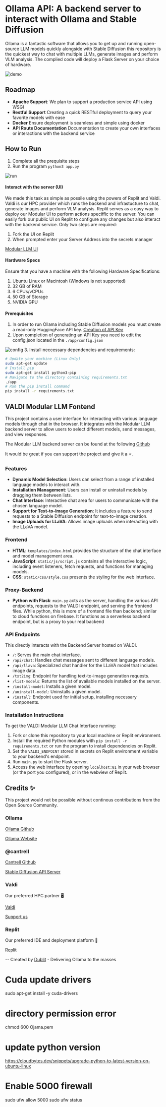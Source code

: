 # Ollama API: A backend server to interact with Ollama and Stable Diffusion
Ollama is a fantastic software that allows you to get up and running open-source LLM models quickly alongside with Stable Diffusion this repository is the quickest way to chat with multiple LLMs, generate images and perform VLM analysis.  The complied code will deploy a Flask Server on your choice of hardware.

![demo](/assets/demo.png)

## Roadmap
- **Apache Support**:  We plan to support a production service API using WSGI 
- **Restful Support** Creating a quick RESTful deployment to query your favorite models with ease
- **Docker** Ensure deployment is seamless and simple using docker
- **API Route Documentation** Documentation to create your own interfaces or interactions with the backend service

## How to Run
1. Complete all the prequisite steps
2. Run the program `python3 app.py`

![run](./assets/run_server.gif)

#### Interact with the server (UI)
We made this task as simple as possile using the powers of Replit and Valdi.  Valdi is our HPC provider which runs the backend and infrastucture to chat, generate images and perform VLM analysis.  Replit serves as a easy way to deploy our Modular UI to perform actions speciffic to the server.  You can easily fork our public UI on Replit to configure any changes but also interact with the backend service.  Only two steps are required:
1. Fork the UI on Replit
2. When prompted enter your Server Address into the secrets manager

[Modular LLM UI](https://replit.com/@bkr-studio/VALDI-LLMs-1?v=1)

#### Hardware Specs
Ensure that you have a machine with the following Hardware Specifications:
1. Ubuntu Linux or Macintosh (Windows is not supported)
2. 32 GB of RAM
3. 6 CPUs/vCPUs
4. 50 GB of Storage
5. NVIDIA GPU

#### Prerequisites
1. In order to run Ollama including Stable Diffusion models you must create a read-only HuggingFace API key.  [Creation of API Key](https://huggingface.co/docs/hub/security-tokens)
2. Upon completion of generating an API Key you need to edit the config.json located in the `./app/config.json`

![config](./assets/config_demo.gif)
3. Install neccessary dependencies and requirements: 

```sh
# Update your machine (Linux Only)
sudo apt-get update
# Install pip
sudo apt-get install python3-pip 
# Navigate to the directory containing requirements.txt
./app
# Run the pip install command
pip install -r requirements.txt
```

## VALDI Modular LLM Fontend
This project contains a user interface for interacting with various language models through chat in the browser. It integrates with the Modular LLM backend server to allow users to select different models, send messages, and view responses.

The Modular LLM backend server can be found at the following [Github](https://github.com/Dublit-Development/ollama-api)

It would be great if you can support the project and give it a ⭐️.

### Features

- **Dynamic Model Selection**: Users can select from a range of installed language models to interact with.
- **Installation Management**: Users can install or uninstall models by dragging them between lists.
- **Chat Interface**: Interactive chat area for users to communicate with the chosen language model.
- **Support for Text-to-Image Generation**: It includes a feature to send requests to a Stable Diffusion endpoint for text-to-image creation.
- **Image Uploads for LLaVA**: Allows image uploads when interacting with the LLaVA model.

### Frontend

- **HTML**: `templates/index.html` provides the structure of the chat interface and model management area.
- **JavaScript**: `static/js/script.js` contains all the interactive logic, including event listeners, fetch requests, and functions for managing models.
- **CSS**: `static/css/style.css` presents the styling for the web interface.

### Proxy-Backend

- **Python with Flask**: `main.py` acts as the server, handling the various API endpoints, requests to the VALDI endpoint, and serving the frontend files. While python, this is more of a frontend file than backend; similar to cloud functions on firebase. It functions as a serverless backend endpoint, but is a proxy to your real backend

### API Endpoints
This directly interacts with the Backend Server hosted on VALDI.

- `/`: Serves the main chat interface.
- `/api/chat`: Handles chat messages sent to different language models.
- `/api/llava`: Specialized chat handler for the LLaVA model that includes image data.
- `/txt2img`: Endpoint for handling text-to-image generation requests.
- `/list-models`: Returns the list of available models installed on the server.
- `/install-model`: Installs a given model.
- `/uninstall-model`: Uninstalls a given model.
- `/install`: Endpoint used for initial setup, installing necessary components.

### Installation Instructions

To get the VALDI Modular LLM Chat Interface running:

1. Fork or clone this repository to your local machine or Replit environment.
2. Install the required Python modules with `pip install -r requirements.txt` or run the program to install dependencies on Replit.
4. Set the `VALDI_ENDPOINT` stored in secrets on Replit environment variable to your backend's endpoint.
5. Run `main.py` to start the Flask server.
6. Access the web interface by opening `localhost:81` in your web browser (or the port you configured), or in the webview of Replit.

## Credits ✨
This project would not be possible without continous contributions from the Open Source Community.
### Ollama
[Ollama Github](https://github.com/jmorganca/ollama)

[Ollama Website](https://ollama.ai/)

### @cantrell
[Cantrell Github](https://github.com/cantrell)

[Stable Diffusion API Server](https://github.com/cantrell/stable-diffusion-api-server)

### Valdi
Our preferred HPC partner  🖥️

[Valdi](https://valdi.ai/)

[Support us](https://valdi.ai/signup?ref=YZl7RDQZ)

### Replit
Our preferred IDE and deployment platform  🚀

[Replit](https://replit.com/)

--
Created by [Dublit](https://dublit.org/) - Delivering Ollama to the masses

# Cuda update drivers 
sudo apt-get install -y cuda-drivers


# directory permission error 
chmod 600 Ojama.pem

# update python version
https://cloudbytes.dev/snippets/upgrade-python-to-latest-version-on-ubuntu-linux

# Enable 5000 firewall
sudo ufw allow 5000
sudo ufw status